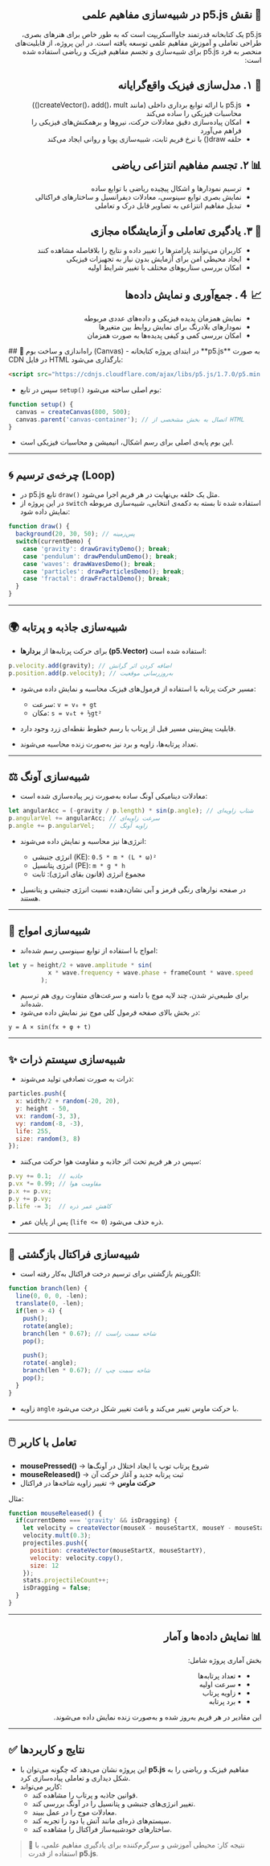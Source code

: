 <div dir="rtl" align="right">

## 🧠 نقش p5.js در شبیه‌سازی مفاهیم علمی

p5.js یک کتابخانه قدرتمند جاوااسکریپت است که به طور خاص برای هنرهای بصری، طراحی تعاملی و آموزش مفاهیم علمی توسعه یافته است. در این پروژه، از قابلیت‌های منحصر به فرد p5.js برای شبیه‌سازی و تجسم مفاهیم فیزیک و ریاضی استفاده شده است:

## 🎯 ۱. مدل‌سازی فیزیک واقع‌گرایانه
- p5.js با ارائه توابع برداری داخلی (مانند createVector()، add()، mult()) محاسبات فیزیکی را ساده می‌کند
- امکان پیاده‌سازی دقیق معادلات حرکت، نیروها و برهمکنش‌های فیزیکی را فراهم می‌آورد
- حلقه draw() با نرخ فریم ثابت، شبیه‌سازی پویا و روانی ایجاد می‌کند

## 📊 ۲. تجسم مفاهیم انتزاعی ریاضی
- ترسیم نمودارها و اشکال پیچیده ریاضی با توابع ساده
- نمایش بصری توابع سینوسی، معادلات دیفرانسیل و ساختارهای فراکتالی
- تبدیل مفاهیم انتزاعی به تصاویر قابل درک و تعاملی

## 🔬 ۳. یادگیری تعاملی و آزمایشگاه مجازی
- کاربران می‌توانند پارامترها را تغییر داده و نتایج را بلافاصله مشاهده کنند
- ایجاد محیطی امن برای آزمایش بدون نیاز به تجهیزات فیزیکی
- امکان بررسی سناریوهای مختلف با تغییر شرایط اولیه

## 📈 ４. جمع‌آوری و نمایش داده‌ها
- نمایش همزمان پدیده فیزیکی و داده‌های عددی مربوطه
- نمودارهای بلادرنگ برای نمایش روابط بین متغیرها
- امکان بررسی کمی و کیفی پدیده‌ها به صورت همزمان

</div>
## 🎨 راه‌اندازی و ساخت بوم (Canvas)
- در ابتدای پروژه کتابخانه **p5.js** به صورت CDN در فایل HTML بارگذاری می‌شود:  

```html
<script src="https://cdnjs.cloudflare.com/ajax/libs/p5.js/1.7.0/p5.min.js"></script>
```

- سپس در تابع `setup()` بوم اصلی ساخته می‌شود:

```javascript
function setup() {
  canvas = createCanvas(800, 500);
  canvas.parent('canvas-container'); // اتصال به بخش مشخصی از HTML
}
```

- این بوم پایه‌ی اصلی برای رسم اشکال، انیمیشن و محاسبات فیزیکی است.

---

## 🌀 چرخه‌ی ترسیم (Loop)

- در p5.js تابع `draw()` مثل یک حلقه بی‌نهایت در هر فریم اجرا می‌شود.  
- در این پروژه از `switch` استفاده شده تا بسته به دکمه‌ی انتخابی، شبیه‌سازی مربوطه نمایش داده شود:  

```javascript
function draw() {
  background(20, 30, 50); // پس‌زمینه
  switch(currentDemo) {
    case 'gravity': drawGravityDemo(); break;
    case 'pendulum': drawPendulumDemo(); break;
    case 'waves': drawWavesDemo(); break;
    case 'particles': drawParticlesDemo(); break;
    case 'fractal': drawFractalDemo(); break;
  }
}
```

---

## 🌍 شبیه‌سازی جاذبه و پرتابه

- برای حرکت پرتابه‌ها از **بردارها (p5.Vector)** استفاده شده است:  

```javascript
p.velocity.add(gravity); // اضافه کردن اثر گرانش
p.position.add(p.velocity); // به‌روزرسانی موقعیت
```

- مسیر حرکت پرتابه با استفاده از فرمول‌های فیزیک محاسبه و نمایش داده می‌شود:  
  - سرعت: `v = v₀ + gt`  
  - مکان: `s = v₀t + ½gt²`  

- قابلیت پیش‌بینی مسیر قبل از پرتاب با رسم خطوط نقطه‌ای زرد وجود دارد.  
- تعداد پرتابه‌ها، زاویه و برد نیز به‌صورت زنده محاسبه می‌شوند.  

---

## ⚖️ شبیه‌سازی آونگ

- معادلات دینامیکی آونگ ساده به‌صورت زیر پیاده‌سازی شده است:  

```javascript
let angularAcc = (-gravity / p.length) * sin(p.angle); // شتاب زاویه‌ای
p.angularVel += angularAcc; // سرعت زاویه‌ای
p.angle += p.angularVel;    // زاویه آونگ
```

- انرژی‌ها نیز محاسبه و نمایش داده می‌شوند:  
  - انرژی جنبشی (KE): `0.5 * m * (L * ω)²`  
  - انرژی پتانسیل (PE): `m * g * h`  
  - مجموع انرژی (قانون بقای انرژی): ثابت  

- در صفحه نوارهای رنگی قرمز و آبی نشان‌دهنده نسبت انرژی جنبشی و پتانسیل هستند.  

---

## 🌊 شبیه‌سازی امواج

- امواج با استفاده از توابع سینوسی رسم شده‌اند:  

```javascript
let y = height/2 + wave.amplitude * sin(
           x * wave.frequency + wave.phase + frameCount * wave.speed
         );
```

- برای طبیعی‌تر شدن، چند لایه موج با دامنه و سرعت‌های متفاوت روی هم ترسیم شده‌اند.  
- در بخش بالای صفحه فرمول کلی موج نیز نمایش داده می‌شود:  

```
y = A × sin(fx + φ + t)
```

---

## ✨ شبیه‌سازی سیستم ذرات

- ذرات به صورت تصادفی تولید می‌شوند:  

```javascript
particles.push({
  x: width/2 + random(-20, 20),
  y: height - 50,
  vx: random(-3, 3),
  vy: random(-8, -3),
  life: 255,
  size: random(3, 8)
});
```

- سپس در هر فریم تحت اثر جاذبه و مقاومت هوا حرکت می‌کنند:  

```javascript
p.vy += 0.1;  // جاذبه
p.vx *= 0.99; // مقاومت هوا
p.x += p.vx;
p.y += p.vy;
p.life -= 3;  // کاهش عمر ذره
```

- پس از پایان عمر (`life <= 0`) ذره حذف می‌شود.  

---

## 🌳 شبیه‌سازی فراکتال بازگشتی

- الگوریتم بازگشتی برای ترسیم درخت فراکتال به‌کار رفته است:  

```javascript
function branch(len) {
  line(0, 0, 0, -len);
  translate(0, -len);
  if(len > 4) {
    push();
    rotate(angle);
    branch(len * 0.67); // شاخه سمت راست
    pop();

    push();
    rotate(-angle);
    branch(len * 0.67); // شاخه سمت چپ
    pop();
  }
}
```

- زاویه `angle` با حرکت ماوس تغییر می‌کند و باعث تغییر شکل درخت می‌شود.  

---

## 🖱️ تعامل با کاربر

- **mousePressed()** → شروع پرتاب توپ یا ایجاد اختلال در آونگ‌ها  
- **mouseReleased()** → ثبت پرتابه جدید و آغاز حرکت آن  
- **حرکت ماوس** → تغییر زاویه شاخه‌ها در فراکتال  

مثال:  

```javascript
function mouseReleased() {
  if(currentDemo === 'gravity' && isDragging) {
    let velocity = createVector(mouseX - mouseStartX, mouseY - mouseStartY);
    velocity.mult(0.3);
    projectiles.push({
      position: createVector(mouseStartX, mouseStartY),
      velocity: velocity.copy(),
      size: 12
    });
    stats.projectileCount++;
    isDragging = false;
  }
}
```

---

<div dir="rtl">

## 📊 نمایش داده‌ها و آمار

بخش آماری پروژه شامل:

- ▪️ تعداد پرتابه‌ها  
- ▪️ سرعت اولیه  
- ▪️ زاویه پرتاب  
- ▪️ برد پرتابه  

این مقادیر در هر فریم به‌روز شده و به‌صورت زنده نمایش داده می‌شوند.  

</div>

---

## ✅ نتایج و کاربردها

- این پروژه نشان می‌دهد که چگونه می‌توان با **p5.js** مفاهیم فیزیک و ریاضی را به شکل دیداری و تعاملی پیاده‌سازی کرد.  
- کاربر می‌تواند:  
  - قوانین جاذبه و پرتاب را مشاهده کند.  
  - تغییر انرژی‌های جنبشی و پتانسیل را در آونگ بررسی کند.  
  - معادلات موج را در عمل ببیند.  
  - سیستم‌های ذره‌ای مانند آتش یا دود را تجربه کند.  
  - ساختارهای خودشبیه‌ساز فراکتال را مشاهده کند.  

> 🎯 نتیجه کار: محیطی آموزشی و سرگرم‌کننده برای یادگیری مفاهیم علمی، با استفاده از قدرت **p5.js**.  

</div>
